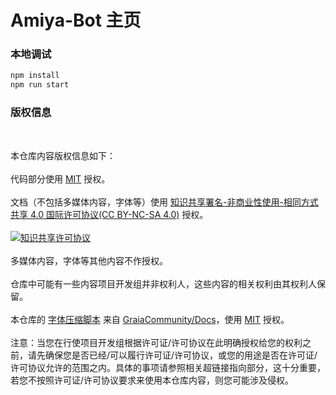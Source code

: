 # Amiya-Bot 主页

### 本地调试

```bash
npm install
npm run start
```

### 版权信息

<br>

本仓库内容版权信息如下：    
<br>
代码部分使用 [MIT](/LICENSE) 授权。     
<br>
文档（不包括多媒体内容，字体等）使用 [知识共享署名-非商业性使用-相同方式共享 4.0 国际许可协议(CC BY-NC-SA 4.0)](https://creativecommons.org/licenses/by-nc-sa/4.0/) 授权。    
<br>
<a rel="license" href="http://creativecommons.org/licenses/by-nc-sa/4.0/"><img alt="知识共享许可协议" style="border-width:0" src="https://i.creativecommons.org/l/by-nc-sa/4.0/88x31.png" /></a>
<br><br>
多媒体内容，字体等其他内容不作授权。   
<br>
仓库中可能有一些内容项目开发组并非权利人，这些内容的相关权利由其权利人保留。   
<br>
本仓库的 [字体压缩脚本](scripts/minfont.py) 来自 [GraiaCommunity/Docs](https://github.com/GraiaCommunity/Docs)，使用 [MIT](https://github.com/GraiaCommunity/Docs/blob/vitepress/LICENSE) 授权。    
<br>
注意：当您在行使项目开发组根据许可证/许可协议在此明确授权给您的权利之前，请先确保您是否已经/可以履行许可证/许可协议，或您的用途是否在许可证/许可协议允许的范围之内。具体的事项请参照相关超链接指向部分，这十分重要，若您不按照许可证/许可协议要求来使用本仓库内容，则您可能涉及侵权。
